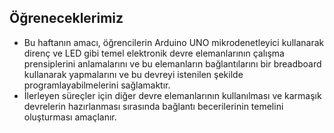 ## Öğreneceklerimiz

* Bu haftanın amacı, öğrencilerin Arduino UNO mikrodenetleyici kullanarak direnç ve LED gibi temel elektronik devre elemanlarının çalışma prensiplerini anlamalarını ve bu elemanların bağlantılarını bir breadboard kullanarak yapmalarını ve bu devreyi istenilen şekilde programlayabilmelerini sağlamaktır.  
* İlerleyen süreçler için diğer devre elemanlarının kullanılması ve karmaşık devrelerin hazırlanması sırasında bağlantı becerilerinin temelini oluşturması amaçlanır.
